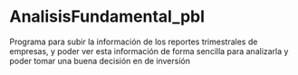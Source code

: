 # AnalisisFundamental_pbl
Programa para subir la información de los reportes trimestrales de empresas, y poder ver esta información de forma sencilla para analizarla y poder tomar una buena decisión en de inversión
